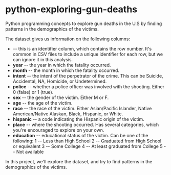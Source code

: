 # python-exploring-gun-deaths

Python programming concepts to explore gun deaths in the U.S by finding patterns in the demographics of the victims.

The dataset gives us information on the following columns: 

-  -- this is an identifier column, which contains the row number. It's common in CSV files to include a unique identifier for each row, but we can ignore it in this analysis.
- **year** -- the year in which the fatality occurred.
- **month** -- the month in which the fatality occurred.
- **intent** -- the intent of the perpetrator of the crime. This can be Suicide, Accidental, NA, Homicide, or Undetermined.
- **police** -- whether a police officer was involved with the shooting. Either 0 (false) or 1 (true).
- **sex** -- the gender of the victim. Either M or F.
- **age** -- the age of the victim.
- **race** -- the race of the victim. Either Asian/Pacific Islander, Native American/Native Alaskan, Black, Hispanic, or White.
- **hispanic** -- a code indicating the Hispanic origin of the victim.
- **place** -- where the shooting occurred. Has several categories, which you're encouraged to explore on your own.
- **education** -- educational status of the victim. Can be one of the following:
1 -- Less than High School
2 -- Graduated from High School or equivalent
3 -- Some College
4 -- At least graduated from College
5 -- Not available

In this project, we'll explore the dataset, and try to find patterns in the demographics of the victims. 

